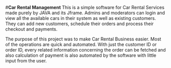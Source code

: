 #**Car Rental Management**
This is a simple software for Car Rental Services made purely by JAVA and its Jframe. Admins and moderators can login and view all the available cars in their system as well as existing customers.
They can add new customers, schedule their orders and process their checkout and payments. 

The purpose of this project was to make Car Rental Business easier. Most of the operations are quick and automated. With just the customer ID or order ID, every related information concerning the order can be fetched and also calculation of payment is also automated by the software with little input from the user. 
